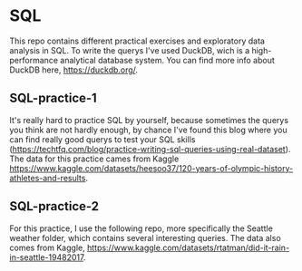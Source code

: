 # SQL 
This repo contains different practical exercises and exploratory data analysis in SQL. To write the querys I've used DuckDB, wich is a high-performance analytical database system. You can find more info about DuckDB here, https://duckdb.org/. 

## SQL-practice-1

It's really hard to practice SQL by yourself, because sometimes the querys you think are not hardly enough, by chance I've found this blog where you can find really good querys to test your SQL skills (https://techtfq.com/blog/practice-writing-sql-queries-using-real-dataset). The data for this practice cames from Kaggle https://www.kaggle.com/datasets/heesoo37/120-years-of-olympic-history-athletes-and-results. 

## SQL-practice-2

For this practice, I use the following repo, more specifically the Seattle weather folder, which contains several interesting queries. The data also comes from Kaggle, https://www.kaggle.com/datasets/rtatman/did-it-rain-in-seattle-19482017.

